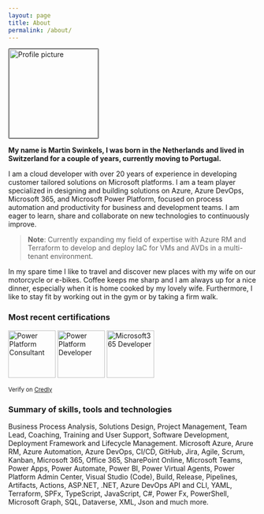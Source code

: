 ```yaml
---
layout: page
title: About
permalink: /about/
---
```


<img alt="Profile picture" style="border-radius: 3px; border-color: gray; border-style: solid; border-width: 2px" src="https://msc365.eu/assets/img/msc365-profile.jpg" width="180px">

**My name is Martin Swinkels, I was born in the Netherlands and lived in Switzerland for a couple of years, currently moving to Portugal.**

I am a cloud developer with over 20 years of experience in developing customer tailored solutions on Microsoft platforms. I am a team player specialized in designing and building solutions on Azure, Azure DevOps, Microsoft 365, and Microsoft Power Platform, focused on process automation and productivity for business and development teams. I am eager to learn, share and collaborate on new technologies to continuously improve. 

> **Note**: Currently expanding my field of expertise with Azure RM and Terraform to develop and deploy IaC for VMs and AVDs in a multi-tenant environment.

In my spare time I like to travel and discover new places with my wife on our motorcycle or e-bikes. Coffee keeps me sharp and I am always up for a nice dinner, especially when it is home cooked by my lovely wife. Furthermore, I like to stay fit by working out in the gym or by taking a firm walk.

### Most recent certifications

<img alt="Power Platform Consultant" src="https://msc365.eu/assets/img/microsoft-power-platform-consultant.png" width="96"> <img alt="Power Platform Developer" src="https://msc365.eu/assets/img/microsoft-power-platform-developer.png" width="96"> <img alt="Microsoft365 Developer" src="https://msc365.eu/assets/img/microsoft365-developer.png" width="96"> 

<!--
Expired certifications
<img src="https://msc365.eu/assets/img/microsoft365-teams-administrator.png" width="96">  
-->

<small>Verify on [Credly](https://credly.com/users/mccmswinkels)</small>  

### Summary of skills, tools and technologies

Business Process Analysis, Solutions Design, Project Management, Team Lead, Coaching, Training and User Support, Software Development, Deployment Framework and Lifecycle Management. Microsoft Azure, Arure RM, Azure Automation, Azure DevOps, CI/CD, GitHub, Jira, Agile, Scrum, Kanban, Microsoft 365, Office 365, SharePoint Online, Microsoft Teams, Power Apps, Power Automate, Power BI, Power Virtual Agents, Power Platform Admin Center, Visual Studio (Code), Build, Release, Pipelines, Artifacts, Actions, ASP.NET, .NET, Azure DevOps API and CLI, YAML, Terraform, SPFx, TypeScript, JavaScript, C#, Power Fx, PowerShell, Microsoft Graph, SQL, Dataverse, XML, Json and much more.
